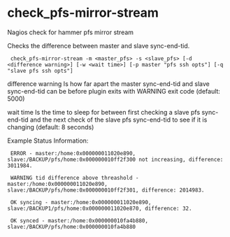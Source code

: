 # check_pfs-mirror-stream
Nagios check for hammer pfs mirror stream

Checks the difference between master and slave sync-end-tid.

     check_pfs-mirror-stream -m <master_pfs> -s <slave_pfs> [-d <difference warning>] [-w <wait time>] [-p master "pfs ssh opts"] [-q "slave pfs ssh opts"]
     
difference warning
Is how far apart the master sync-end-tid and slave sync-end-tid can be before plugin exits with WARNING exit code (default: 5000)

wait time
Is the time to sleep for between first checking a slave pfs sync-end-tid and the next check of the slave pfs sync-end-tid to see if it is changing (default: 8 seconds)

Example Status Information:

     ERROR - master:/home:0x000000011020e890, slave:/BACKUP/pfs/home:0x000000010ff2f300 not increasing, difference: 3011984. 

     WARNING tid difference above threashold - master:/home:0x000000011020e890, slave:/BACKUP/pfs/home:0x000000010ff2f301, difference: 2014983. 

     OK syncing - master:/home:0x000000011020e890, slave:/BACKUP1/pfs/home:0x000000011020e870, difference: 32.

     OK synced - master:/home:0x000000010fa4b880, slave:/BACKUP/pfs/home:0x000000010fa4b880
